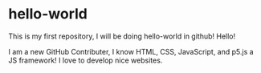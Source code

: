 # hello-world
This is my first repository, I will be doing hello-world in github!
Hello!

I am a new GitHub Contributer, I know HTML, CSS, JavaScript, and p5.js a JS framework! I love to develop nice websites.
